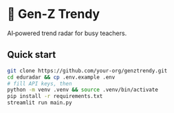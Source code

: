 # 📡 Gen-Z Trendy  
AI‑powered trend radar for busy teachers.  

## Quick start
```bash
git clone https://github.com/your-org/genztrendy.git
cd eduradar && cp .env.example .env
# fill API keys, then
python -m venv .venv && source .venv/bin/activate
pip install -r requirements.txt
streamlit run main.py
